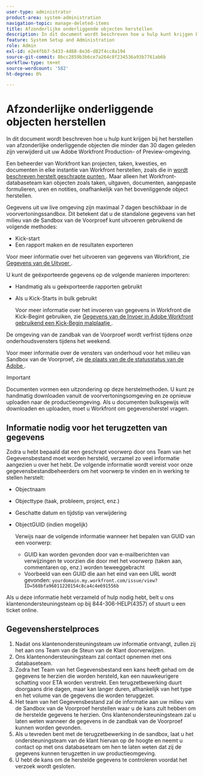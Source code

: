```yaml
---
user-type: administrator
product-area: system-administration
navigation-topic: manage-deleted-items
title: Afzonderlijke onderliggende objecten herstellen
description: In dit document wordt beschreven hoe u hulp kunt krijgen bij het herstellen van afzonderlijke onderliggende objecten die minder dan 30 dagen geleden zijn verwijderd uit uw Adobe Workfront Production- of Preview-omgeving.
feature: System Setup and Administration
role: Admin
exl-id: e2e4fbb7-5433-4d88-8e36-d82f4cc8a194
source-git-commit: 8bcc2859b3b6ce7a264c8f234536a93b7761ab6b
workflow-type: tm+mt
source-wordcount: '582'
ht-degree: 0%

---
```


# Afzonderlijke onderliggende objecten herstellen

In dit document wordt beschreven hoe u hulp kunt krijgen bij het herstellen van afzonderlijke onderliggende objecten die minder dan 30 dagen geleden zijn verwijderd uit uw Adobe Workfront Production- of Preview-omgeving.

Een beheerder van Workfront kan projecten, taken, kwesties, en documenten in elke instantie van Workfront herstellen, zoals die in [ wordt beschreven herstelt geschrapte punten ](../../../administration-and-setup/manage-workfront/manage-deleted-items/restore-deleted-items.md). Maar alleen het Workfront-databaseteam kan objecten zoals taken, uitgaven, documenten, aangepaste formulieren, uren en notities, onafhankelijk van het bovenliggende object herstellen.

Gegevens uit uw live omgeving zijn maximaal 7 dagen beschikbaar in de voorvertoningssandbox. Dit betekent dat u de standalone gegevens van het milieu van de Sandbox van de Voorproef kunt uitvoeren gebruikend de volgende methodes:

* Kick-start
* Een rapport maken en de resultaten exporteren

Voor meer informatie over het uitvoeren van gegevens van Workfront, zie [ Gegevens van de Uitvoer ](../../../reports-and-dashboards/reports/creating-and-managing-reports/export-data.md).

U kunt de geëxporteerde gegevens op de volgende manieren importeren:

* Handmatig als u geëxporteerde rapporten gebruikt
* Als u Kick-Starts in bulk gebruikt

  Voor meer informatie over het invoeren van gegevens in Workfront die Kick-Begint gebruiken, zie [ Gegevens van de Invoer in Adobe Workfront gebruikend een Kick-Begin malplaatje ](../../../administration-and-setup/manage-workfront/using-kick-starts/import-data-via-kickstarts.md).

De omgeving van de zandbak van de Voorproef wordt verfrist tijdens onze onderhoudsvensters tijdens het weekend.

Voor meer informatie over de vensters van onderhoud voor het milieu van Sandbox van de Voorproef, zie [ de plaats van de de statusstatus van de Adobe ](https://status.adobe.com).

>[!IMPORTANT]
>
>Documenten vormen een uitzondering op deze herstelmethoden. U kunt ze handmatig downloaden vanuit de voorvertoningsomgeving en ze opnieuw uploaden naar de productieomgeving. Als u documenten bulksgewijs wilt downloaden en uploaden, moet u Workfront om gegevensherstel vragen.

## Informatie nodig voor het terugzetten van gegevens

Zodra u hebt bepaald dat een geschrapt voorwerp door ons Team van het Gegevensbestand moet worden hersteld, verzamel zo veel informatie aangezien u over het hebt. De volgende informatie wordt vereist voor onze gegevensbestandbeheerders om het voorwerp te vinden en in werking te stellen herstelt:

* Objectnaam
* Objecttype (taak, probleem, project, enz.)
* Geschatte datum en tijdstip van verwijdering
* ObjectGUID (indien mogelijk)

  Verwijs naar de volgende informatie wanneer het bepalen van GUID van een voorwerp:

   * GUID kan worden gevonden door van e-mailberichten van verwijzingen te voorzien die door met het voorwerp (taken aan, commentaren op, enz.) worden teweeggebracht
   * Voorbeeld van een GUID die aan het eind van een URL wordt gevonden: `yourdomain.my.workfront.com/issue/view?ID=568bfa96011220154c8ca4c4e691556b`

Als u deze informatie hebt verzameld of hulp nodig hebt, belt u ons klantenondersteuningsteam op bij 844-306-HELP(4357) of stuurt u een ticket online.

## Gegevensherstelproces

1. Nadat ons klantenondersteuningsteam uw informatie ontvangt, zullen zij het aan ons Team van de Steun van de Klant doorverwijzen.
1. Ons klantenondersteuningsteam zal contact opnemen met ons databaseteam.
1. Zodra het Team van het Gegevensbestand een kans heeft gehad om de gegevens te herzien die worden hersteld, kan een nauwkeurigere schatting voor ETA worden verstrekt. Een terugzetbewerking duurt doorgaans drie dagen, maar kan langer duren, afhankelijk van het type en het volume van de gegevens die worden teruggezet.
1. Het team van het Gegevensbestand zal de informatie aan uw milieu van de Sandbox van de Voorproef herstellen waar u de kans zult hebben om de herstelde gegevens te herzien. Ons klantenondersteuningsteam zal u laten weten wanneer de gegevens in de zandbak van de Voorproef kunnen worden gevonden.
1. Als u tevreden bent met de terugzetbewerking in de sandbox, laat u het ondersteuningsteam van de klant hiervan op de hoogte en neemt u contact op met ons databaseteam om hen te laten weten dat zij de gegevens kunnen terugzetten in uw productieomgeving.
1. U hebt de kans om de herstelde gegevens te controleren voordat het verzoek wordt gesloten.
